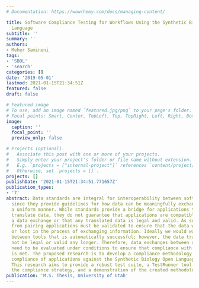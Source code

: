 ```yaml
---
# Documentation: https://wowchemy.com/docs/managing-content/

title: Software Compliance Testing for Workflows Using the Synthetic Biology Open
  Language
subtitle: ''
summary: ''
authors:
- Meher Samineni
tags:
- 'SBOL'
- 'search'
categories: []
date: '2019-05-01'
lastmod: 2021-01-15T21:34:51Z
featured: false
draft: false

# Featured image
# To use, add an image named `featured.jpg/png` to your page's folder.
# Focal points: Smart, Center, TopLeft, Top, TopRight, Left, Right, BottomLeft, Bottom, BottomRight.
image:
  caption: ''
  focal_point: ''
  preview_only: false

# Projects (optional).
#   Associate this post with one or more of your projects.
#   Simply enter your project's folder or file name without extension.
#   E.g. `projects = ["internal-project"]` references `content/project/deep-learning/index.md`.
#   Otherwise, set `projects = []`.
projects: []
publishDate: '2021-01-15T21:34:51.771657Z'
publication_types:
- '7'
abstract: Data standards are integral for interoperability between software applications,
  since they provide guidelines for how data can be meaningfully exchanged and in
  a uniform manner. While standards provide a bridge for applications to share and
  translate data, they do not guarantee that applications are compatible to perform
  a data exchange or that any translated data is legal and valid. As such, data passed
  from pairing applications must be validated to ensure that the data was not transformed
  or lost in the process of exchanging information. Ideally we would want an exchange
  between tools that is automatically successful; however, the data translated might
  not be legal or valid any longer. Therefore, data exchanges between applications
  need to be evaluated under conditions to ensure that compliance with the standard
  is met. The proposed research is to develop a compliance methodology that tests
  compliance of applications against the Synthetic Biology Open Language (SBOL) standard.
  This research aims to provide a robust test suite, a TestRunner tool implementing
  the compliance strategy, and a demonstration of the created methodology.
publication: 'M.S. Thesis, University of Utah'
---
```

